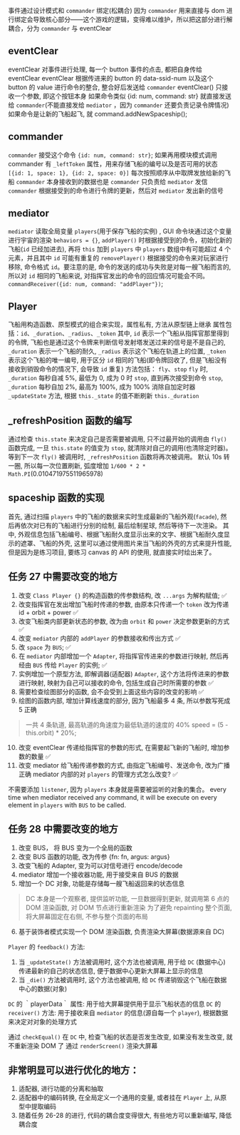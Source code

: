 事件通过设计模式和 `commander` 绑定(松耦合)
因为 `commander` 用来直接与 dom 进行绑定会导致核心部分——这个游戏的逻辑，变得难以维护，所以把这部分进行解耦合，分为 `commander` 与 eventClear

## eventClear
eventClear 对事件进行处理, 每一个 button 事件的点击, 都把自身传给 eventClear
	eventClear 根据传进来的 button 的 data-ssid-num 以及这个 button 的 value 进行命令的整合, 整合好后发送给 `commander`
	eventClear() 只接收一个参数, 即这个按钮本身
	如果命令类似 {id: num, command: str} 就直接发送给 `commander`(不能直接发给 `mediator` ，因为 `commander` 还要负责记录令牌情况)
	如果命令是让新的飞船起飞, 就 command.addNewSpaceship();


## commander
`commander` 接受这个命令 `{id: num, command: str}`;
如果再用模块模式调用 commander
	有 `_leftToken` 属性，用来存储飞船的编号以及是否可用的状态
	`[{id: 1, space: 1}, {id: 2, space: 0}]`
	每次按照顺序从中取牌发放给新的飞船
	`commander` 本身接收到的数据也是 
	`commander` 只负责给 `mediator` 发信
	`commander` 根据接受到的命令进行令牌的更新，然后对 `mediator` 发出新的信号

## mediator
`mediator` 读取全局变量 `players`(用于保存飞船的实例) , GUI 命令块通过这个变量进行宇宙的渲染
	`behaviors = {}`,
	`addPlayer()` 时根据接受到的命令，初始化新的飞船(`id` 已经加进去), 再将 `this` 加到 `players` 中
	`players` 数组中有可能超过 4 个元素，并且其中 `id` 可能有重复的
	`removePlayer()` 根据接受的命令来对玩家进行移除, 命令格式 `id`。要注意的是, 命令的发送的成功与失败是对每一艘飞船而言的, 所以对 `id` 相同的飞船来说, 对指挥官发出的命令的回应情况可能会不同。
`commandReceiver({id: num, command: "addPlayer"})`;

## Player
飞船用构造函数、原型模式的组合来实现，属性私有, 方法从原型链上继承
	属性包括：`id`、`_duration`、`_radius`、`_token`
	其中, `id` 表示一个飞船从指挥官那里得到的令牌, 飞船也是通过这个令牌来判断信号发射塔发送过来的信号是不是自己的, `_duration` 表示一个飞船的耐久, `_radius` 表示这个飞船在轨道上的位置, `_token` 表示这个飞船的唯一编号, 用于区分 `id` 相同的飞船(即令牌回收了, 但是飞船没有接收到销毁命令的情况下, 会导致 `id` 重复)
	方法包括： `fly`、`stop`
		`fly` 时, `_duration` 每秒自减 5%, 最低为 0, 成为 0 时 `stop`, 直到再次接受到命令
		`stop`, `_duration` 每秒自加 2%, 最高为 100%, 成为 100% 消除自加定时器
		`_updateState` 方法, 根据 `this._state` 的值不断刷新 `this._duration`

## _refreshPosition 函数的编写
通过检查 `this.state` 来决定自己是否需要被调用, 只不过最开始的调用由 `fly()` 函数完成, 一旦 `this.state` 的值变为 `stop`, 就清除对自己的调用(也清除定时器)。等到下一次 `fly()` 被调用时, `_refreshPosition` 函数将再次被调用。
默认 10s 转一圈, 所以每一次位置刷新, 弧度增加 `1/600 * 2 * Math.PI`(0.010471975511965978)

## spaceship 函数的实现
首先, 通过扫描 `players` 中的飞船的数据来实时生成最新的飞船外观(`facade`), 然后再依次对已有的飞船进行分别的绘制, 最后绘制星球, 然后等待下一次渲染。
其中, 外观信息包括飞船编号、根据飞船耐久度显示出来的文字、根据飞船耐久度显示的遮罩、飞船的外壳, 这里可以通过使用图片来当飞船的外壳的方式来提升性能, 但是因为是练习项目, 要练习 canvas 的 API 的使用, 就直接实时绘出来了。

## 任务 27 中需要改变的地方
1. 改变 `Class Player {}` 的构造函数的传参数结构, 改 `...args` 为解构赋值; ✅
2. 改变指挥官在发出增加飞船时传递的参数, 由原本只传递一个 `token` 改为传递 id + orbit + power ✅
3. 改变飞船类内部更新状态的参数, 改为由 `orbit` 和 `power` 决定参数更新的方式 ✅ 
4. 改变 `mediator` 内部的 `addPlayer` 的参数接收和传出方式 ✅
5. 改 `space` 为 `BUS`; ✅
6. 在 `mediator` 内部增加一个 `Adapter`, 将指挥官传进来的参数进行映射, 然后再经由 `BUS` 传给 `Player` 的实例; ✅
7. 实例增加一个原型方法, 即解调器(适配器) `Adapter`, 这个方法将传进来的参数进行映射, 映射为自己可以接收的命令, 包括生成自己时所需要的参数 ✅
8. 需要检查绘图部分的函数, 会不会受到上面这些内容的改变的影响 ✅
9. 绘图的函数内部, 增加计算线速度的部分, 因为飞船最多 4 条, 所以参数写死成 5 正确
> 一共 4 条轨道, 最高轨道的角速度为最低轨道的速度的 40%
> speed = (5 - this.orbit) * 20%;
10. 改变 eventClear 传递给指挥官的参数的形式, 在需要起飞新的飞船时, 增加参数的数量 ✅
11. 改变 mediator 给飞船传递参数的方式, 由指定飞船编号、发送命令, 改为广播 正确
mediator 内部的对 `players` 的管理方式怎么改变? ✅

不需要添加 `listener`, 因为 `players` 本身就是需要被监听的对象的集合。
every time when mediator received any command, it will be execute on every element in `players` with `BUS` to be called. 

## 任务 28 中需要改变的地方
1. 改变 BUS， 将 BUS 变为一个全局的函数
2. 改变 BUS 函数的功能, 改为传参 {fn: fn, argus: argus}
3. 改变飞船的 Adapter, 变为可以对信号进行 encode/decode
4. mediator 增加一个接收器功能, 用于接受来自 BUS 的数据
5. 增加一个 DC 对象, 功能是存储每一艘飞船返回来的状态信息
> DC 本身是一个观察者, 提供监听功能, 一旦数据得到更新, 就调用第 6 点的 DOM 渲染函数, 对 DOM 节点进行重新渲染
为了避免 repainting 整个页面, 将大屏幕固定在右侧, 不参与整个页面的布局
6. 基于装饰者模式实现一个 DOM 渲染函数, 负责渲染大屏幕(数据源来自 DC)

`Player` 的 `feedback()` 方法:
1. 当 `_updateState()` 方法被调用时, 这个方法也被调用, 用于给 `DC` (数据中心) 传递最新的自己的状态信息, 便于数据中心更新大屏幕上显示的信息
2. 当 `_die()` 方法被调用时, 这个方法也被调用, 给 `DC` 传递销毁这个飞船在数据中心的数据(对象)

`DC` 的 ｀playerData｀ 属性:
用于给大屏幕提供用于显示飞船状态的信息
`DC` 的 `receiver()` 方法:
用于接收来自 `mediator` 的信息(源自每一个 `player`), 根据数据来决定对对象的处理方式

通过 `checkEqual()` 在 `DC` 中, 检查飞船的状态是否发生改变, 如果没有发生改变, 就不重新渲染 DOM 了
通过 `renderScreen()` 渲染大屏幕

## 非常明显可以进行优化的地方：
1. 适配器, 进行功能的分离和抽取
2. 适配器中的编码转换, 在全局定义一个通用的变量, 或者挂在 `Player` 上, 从原型中提取编码
3. 随着任务 26-28 的进行, 代码的耦合度变得很大, 有些地方可以重新编写, 降低耦合度